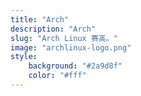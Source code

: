 ```yaml
---
title: "Arch"
description: "Arch"
slug: "Arch Linux 赛高。"
image: "archlinux-logo.png"
style:
    background: "#2a9d8f"
    color: "#fff"
---
```

